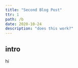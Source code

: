```yaml
---
title: "Second Blog Post"
ttr: 1
path: /b
date: 2020-10-24
description: "does this work?"
---
```


## intro

hi
